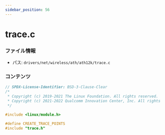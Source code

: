 ```yaml
---
sidebar_position: 56
---
```

# trace.c

### ファイル情報

- パス: `drivers/net/wireless/ath/ath12k/trace.c`

### コンテンツ

```c
// SPDX-License-Identifier: BSD-3-Clause-Clear
/*
 * Copyright (c) 2019-2021 The Linux Foundation. All rights reserved.
 * Copyright (c) 2021-2022 Qualcomm Innovation Center, Inc. All rights reserved.
 */

#include <linux/module.h>

#define CREATE_TRACE_POINTS
#include "trace.h"

```
